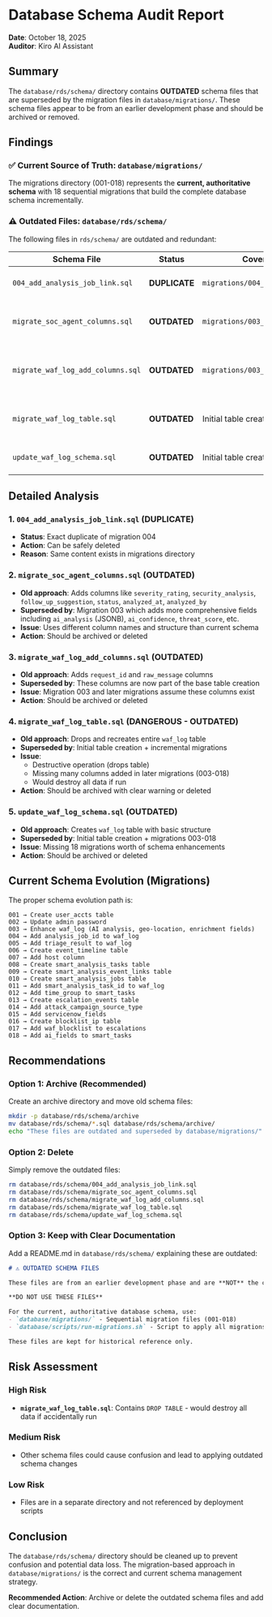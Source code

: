 # Database Schema Audit Report

**Date**: October 18, 2025  
**Auditor**: Kiro AI Assistant

## Summary

The `database/rds/schema/` directory contains **OUTDATED** schema files that are superseded by the migration files in `database/migrations/`. These schema files appear to be from an earlier development phase and should be archived or removed.

## Findings

### ✅ Current Source of Truth: `database/migrations/`
The migrations directory (001-018) represents the **current, authoritative schema** with 18 sequential migrations that build the complete database schema incrementally.

### ⚠️ Outdated Files: `database/rds/schema/`
The following files in `rds/schema/` are outdated and redundant:

| Schema File | Status | Covered By Migration | Notes |
|------------|--------|---------------------|-------|
| `004_add_analysis_job_link.sql` | **DUPLICATE** | `migrations/004_add_analysis_job_link.sql` | Exact duplicate - same content |
| `migrate_soc_agent_columns.sql` | **OUTDATED** | `migrations/003_enhance_waf_log_table.sql` | Old approach to adding AI analysis columns |
| `migrate_waf_log_add_columns.sql` | **OUTDATED** | `migrations/003_enhance_waf_log_table.sql` | Old approach to adding request_id and raw_message |
| `migrate_waf_log_table.sql` | **OUTDATED** | Initial table creation + multiple migrations | Destructive migration (drops table) - dangerous |
| `update_waf_log_schema.sql` | **OUTDATED** | Initial table creation + multiple migrations | Old table creation script |

## Detailed Analysis

### 1. `004_add_analysis_job_link.sql` (DUPLICATE)
- **Status**: Exact duplicate of migration 004
- **Action**: Can be safely deleted
- **Reason**: Same content exists in migrations directory

### 2. `migrate_soc_agent_columns.sql` (OUTDATED)
- **Old approach**: Adds columns like `severity_rating`, `security_analysis`, `follow_up_suggestion`, `status`, `analyzed_at`, `analyzed_by`
- **Superseded by**: Migration 003 which adds more comprehensive fields including `ai_analysis` (JSONB), `ai_confidence`, `threat_score`, etc.
- **Issue**: Uses different column names and structure than current schema
- **Action**: Should be archived or deleted

### 3. `migrate_waf_log_add_columns.sql` (OUTDATED)
- **Old approach**: Adds `request_id` and `raw_message` columns
- **Superseded by**: These columns are now part of the base table creation
- **Issue**: Migration 003 and later migrations assume these columns exist
- **Action**: Should be archived or deleted

### 4. `migrate_waf_log_table.sql` (DANGEROUS - OUTDATED)
- **Old approach**: Drops and recreates entire `waf_log` table
- **Superseded by**: Initial table creation + incremental migrations
- **Issue**: 
  - Destructive operation (drops table)
  - Missing many columns added in later migrations (003-018)
  - Would destroy all data if run
- **Action**: Should be archived with clear warning or deleted

### 5. `update_waf_log_schema.sql` (OUTDATED)
- **Old approach**: Creates `waf_log` table with basic structure
- **Superseded by**: Initial table creation + migrations 003-018
- **Issue**: Missing 18 migrations worth of schema enhancements
- **Action**: Should be archived or deleted

## Current Schema Evolution (Migrations)

The proper schema evolution path is:

```
001 → Create user_accts table
002 → Update admin password
003 → Enhance waf_log (AI analysis, geo-location, enrichment fields)
004 → Add analysis_job_id to waf_log
005 → Add triage_result to waf_log
006 → Create event_timeline table
007 → Add host column
008 → Create smart_analysis_tasks table
009 → Create smart_analysis_event_links table
010 → Create smart_analysis_jobs table
011 → Add smart_analysis_task_id to waf_log
012 → Add time_group to smart_tasks
013 → Create escalation_events table
014 → Add attack_campaign_source_type
015 → Add servicenow_fields
016 → Create blocklist_ip table
017 → Add waf_blocklist to escalations
018 → Add ai_fields to smart_tasks
```

## Recommendations

### Option 1: Archive (Recommended)
Create an archive directory and move old schema files:
```bash
mkdir -p database/rds/schema/archive
mv database/rds/schema/*.sql database/rds/schema/archive/
echo "These files are outdated and superseded by database/migrations/" > database/rds/schema/archive/README.md
```

### Option 2: Delete
Simply remove the outdated files:
```bash
rm database/rds/schema/004_add_analysis_job_link.sql
rm database/rds/schema/migrate_soc_agent_columns.sql
rm database/rds/schema/migrate_waf_log_add_columns.sql
rm database/rds/schema/migrate_waf_log_table.sql
rm database/rds/schema/update_waf_log_schema.sql
```

### Option 3: Keep with Clear Documentation
Add a README.md in `database/rds/schema/` explaining these are outdated:
```markdown
# ⚠️ OUTDATED SCHEMA FILES

These files are from an earlier development phase and are **NOT** the current schema.

**DO NOT USE THESE FILES**

For the current, authoritative database schema, use:
- `database/migrations/` - Sequential migration files (001-018)
- `database/scripts/run-migrations.sh` - Script to apply all migrations

These files are kept for historical reference only.
```

## Risk Assessment

### High Risk
- **`migrate_waf_log_table.sql`**: Contains `DROP TABLE` - would destroy all data if accidentally run

### Medium Risk
- Other schema files could cause confusion and lead to applying outdated schema changes

### Low Risk
- Files are in a separate directory and not referenced by deployment scripts

## Conclusion

The `database/rds/schema/` directory should be cleaned up to prevent confusion and potential data loss. The migration-based approach in `database/migrations/` is the correct and current schema management strategy.

**Recommended Action**: Archive or delete the outdated schema files and add clear documentation.

